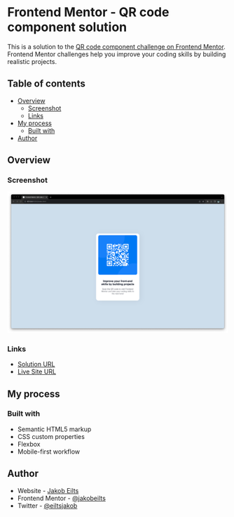 # Frontend Mentor - QR code component solution

This is a solution to the [QR code component challenge on Frontend Mentor](https://www.frontendmentor.io/challenges/qr-code-component-iux_sIO_H). Frontend Mentor challenges help you improve your coding skills by building realistic projects.

## Table of contents

- [Overview](#overview)
  - [Screenshot](#screenshot)
  - [Links](#links)
- [My process](#my-process)
  - [Built with](#built-with)
- [Author](#author)

## Overview

### Screenshot

![](images/screenshot.png)

### Links

- [Solution URL](https://jakobeilts.github.io/qr-frontend-mentor)
- [Live Site URL](https://jakobeilts.github.io/qr-frontend-mentor)

## My process

### Built with

- Semantic HTML5 markup
- CSS custom properties
- Flexbox
- Mobile-first workflow

## Author

- Website - [Jakob Eilts](https://www.jakobeilts.com)
- Frontend Mentor - [@jakobeilts](https://www.frontendmentor.io/profile/jakobeilts)
- Twitter - [@eiltsjakob](https://twitter.com/EiltsJakob)
